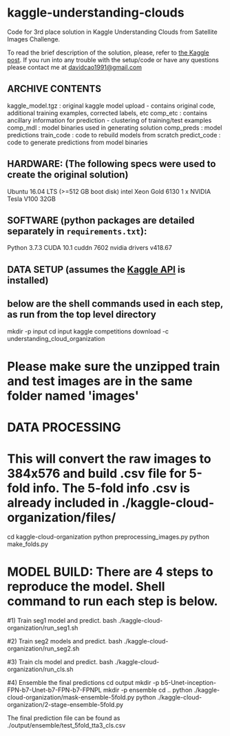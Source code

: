 # kaggle-understanding-clouds
Code for 3rd place solution in Kaggle Understanding Clouds from Satellite Images Challenge.

To read the brief description of the solution, please, refer to [the Kaggle post](https://www.kaggle.com/c/understanding_cloud_organization/discussion/117949). If you run into any trouble with the setup/code or have any questions please contact me at davidcao1991@gmail.com

## ARCHIVE CONTENTS
kaggle_model.tgz          : original kaggle model upload - contains original code, additional training examples, corrected labels, etc
comp_etc                     : contains ancillary information for prediction - clustering of training/test examples
comp_mdl                     : model binaries used in generating solution
comp_preds                   : model predictions
train_code                  : code to rebuild models from scratch
predict_code                : code to generate predictions from model binaries

## HARDWARE: (The following specs were used to create the original solution)
Ubuntu 16.04 LTS (>=512 GB boot disk)
intel Xeon Gold 6130
1 x NVIDIA Tesla V100 32GB

## SOFTWARE (python packages are detailed separately in `requirements.txt`):
Python 3.7.3
CUDA 10.1
cuddn 7602
nvidia drivers v418.67

## DATA SETUP (assumes the [Kaggle API](https://github.com/Kaggle/kaggle-api) is installed)
## below are the shell commands used in each step, as run from the top level directory
mkdir -p input
cd input
kaggle competitions download -c understanding_cloud_organization

# Please make sure the unzipped train and test images are in the same folder named 'images'

# DATA PROCESSING
# This will convert the raw images to 384x576 and build .csv file for 5-fold info. The 5-fold info .csv is already included in ./kaggle-cloud-organization/files/

cd kaggle-cloud-organization
python preprocessing_images.py
python make_folds.py

# MODEL BUILD: There are 4 steps to reproduce the model. Shell command to run each step is below.

#1) Train seg1 model and predict.
bash ./kaggle-cloud-organization/run_seg1.sh

#2) Train seg2 models and predict.
bash ./kaggle-cloud-organization/run_seg2.sh

#3) Train cls model and predict.
bash ./kaggle-cloud-organization/run_cls.sh

#4) Ensemble the final predictions
cd output
mkdir -p b5-Unet-inception-FPN-b7-Unet-b7-FPN-b7-FPNPL
mkdir -p ensemble
cd ..
python ./kaggle-cloud-organization/mask-ensemble-5fold.py
python ./kaggle-cloud-organization/2-stage-ensemble-5fold.py

The final prediction file can be found as ./output/ensemble/test_5fold_tta3_cls.csv
